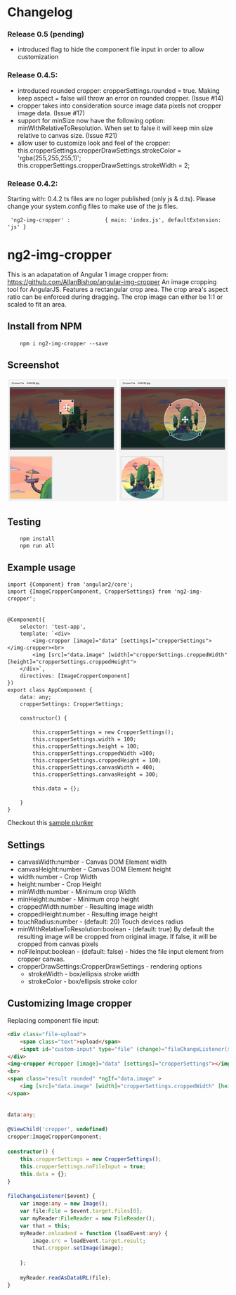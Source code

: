 # Changelog

### Release 0.5 (pending)

 - introduced flag to hide the component file input in order to allow customization

###  Release 0.4.5:
 - introduced rounded cropper: cropperSettings.rounded = true. Making keep aspect = false will throw an error on rounded cropper. (Issue #14)
 - cropper takes into consideration source image data pixels not cropper image data. (Issue #17)
 - support for minSize now have the following option: minWithRelativeToResolution. When set to false it will keep min size relative to canvas size. (Issue #21)
 - allow user to customize look and feel of the cropper:  
        this.cropperSettings.cropperDrawSettings.strokeColor = 'rgba(255,255,255,1)';
        this.cropperSettings.cropperDrawSettings.strokeWidth = 2;

### Release 0.4.2:
Starting with: 0.4.2 ts files are no loger published (only js & d.ts).
Please change your system.config files to make use of the js files.
```
 'ng2-img-cropper' :           { main: 'index.js', defaultExtension: 'js' }
```



# ng2-img-cropper

This is an adapatation of Angular 1 image cropper from: https://github.com/AllanBishop/angular-img-cropper
An image cropping tool for AngularJS. Features a rectangular crop area. The crop area's aspect ratio can be enforced during dragging. 
The crop image can either be 1:1 or scaled to fit an area.

## Install from NPM

```
    npm i ng2-img-cropper --save
```

## Screenshot

![Screenshot](https://raw.githubusercontent.com/cstefanache/cstefanache.github.io/master/assets/img/cropper.png "Screenshot")

## Testing

```
    npm install
    npm run all
```

## Example usage

```
import {Component} from 'angular2/core';
import {ImageCropperComponent, CropperSettings} from 'ng2-img-cropper';


@Component({
    selector: 'test-app',
    template: `<div>
        <img-cropper [image]="data" [settings]="cropperSettings"></img-cropper><br>
        <img [src]="data.image" [width]="cropperSettings.croppedWidth" [height]="cropperSettings.croppedHeight">
    </div>`,
    directives: [ImageCropperComponent]
})
export class AppComponent {
    data: any;
    cropperSettings: CropperSettings;

    constructor() {

        this.cropperSettings = new CropperSettings();
        this.cropperSettings.width = 100;
        this.cropperSettings.height = 100;
        this.cropperSettings.croppedWidth =100;
        this.cropperSettings.croppedHeight = 100;
        this.cropperSettings.canvasWidth = 400;
        this.cropperSettings.canvasHeight = 300;

        this.data = {};

    }
}

```

Checkout this [sample plunker](https://embed.plnkr.co/V91mKCNkBQZB5QO2MUP4/)


## Settings

* canvasWidth:number - Canvas DOM Element width
* canvasHeight:number - Canvas DOM Element height
* width:number - Crop Width
* height:number - Crop Height
* minWidth:number - Minimum crop Width
* minHeight:number - Minimum crop height
* croppedWidth:number - Resulting image width
* croppedHeight:number - Resulting image height
* touchRadius:number - (default: 20) Touch devices radius
* minWithRelativeToResolution:boolean - (default: true) By default the resulting image will be cropped from original image. If false, it will be cropped from canvas pixels
* noFileInput:boolean - (default: false) - hides the file input element from cropper canvas. 
* cropperDrawSettings:CropperDrawSettings - rendering options
    * strokeWidth - box/ellipsis stroke width
    * strokeColor - box/ellipsis stroke color

## Customizing Image cropper

Replacing component file input:

```html
<div class="file-upload">
    <span class="text">upload</span>
    <input id="custom-input" type="file" (change)="fileChangeListener($event)">
</div>
<img-cropper #cropper [image]="data" [settings]="cropperSettings"></img-cropper>
<br>
<span class="result rounded" *ngIf="data.image" >
    <img [src]="data.image" [width]="cropperSettings.croppedWidth" [height]="cropperSettings.croppedHeight">
</span>
```

```typescript

data:any;

@ViewChild('cropper', undefined) 
cropper:ImageCropperComponent;

constructor() {
    this.cropperSettings = new CropperSettings();
    this.cropperSettings.noFileInput = true;
    this.data = {};
}

fileChangeListener($event) {
    var image:any = new Image();
    var file:File = $event.target.files[0];
    var myReader:FileReader = new FileReader();
    var that = this;
    myReader.onloadend = function (loadEvent:any) {
        image.src = loadEvent.target.result;
        that.cropper.setImage(image);

    };

    myReader.readAsDataURL(file);
}


```
